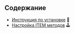 ## Содержание
- [Инструкция по установке](install.md) 🚀
- [Настройка ITEM методов](item_methods.md) 🕹
